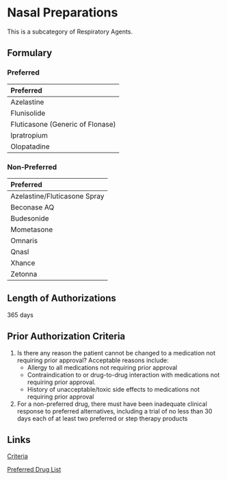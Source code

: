 # Nasal Preparations

This is a subcategory of Respiratory Agents.

## Formulary

### Preferred

| Preferred                        |
| :------------------------------- |
| Azelastine                       |
| Flunisolide                      |
| Fluticasone (Generic of Flonase) |
| Ipratropium                      |
| Olopatadine                      |

### Non-Preferred

| Preferred                    |
| :--------------------------- |
| Azelastine/Fluticasone Spray |
| Beconase AQ                  |
| Budesonide                   |
| Mometasone                   |
| Omnaris                      |
| Qnasl                        |
| Xhance                       |
| Zetonna                      |

## Length of Authorizations

365 days

## Prior Authorization Criteria

1.  Is there any reason the patient cannot be changed to a medication not requiring prior approval? Acceptable reasons include:
    -   Allergy to all medications not requiring prior approval
    -   Contraindication to or drug-to-drug interaction with medications not requiring prior approval.
    -   History of unacceptable/toxic side effects to medications not requiring prior approval
2.  For a non-preferred drug, there must have been inadequate clinical response to preferred alternatives, including a trial of no less than 30 days each of at least two preferred or step therapy products

## Links

[Criteria](https://pharmacy.medicaid.ohio.gov/sites/default/files/20221001_UPDL_Criteria_APPROVED.pdf#page=96)

[Preferred Drug List](https://pharmacy.medicaid.ohio.gov/sites/default/files/20221001_UPDL_APPROVED_.pdf#page=31)

